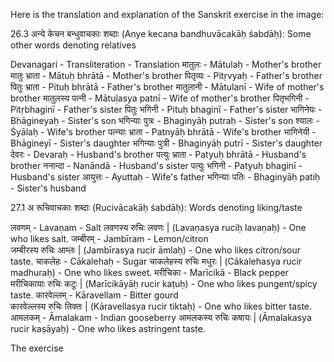 Here is the translation and explanation of the Sanskrit exercise in the image:

26.3
अन्ये केचन बन्धुवाचकाः शब्दाः (Anye kecana bandhuvācakāḥ śabdāḥ): Some other words denoting relatives

Devanagari - Transliteration - Translation
मातुलः - Mātulaḥ - Mother's brother
मातुः भ्राता - Mātuḥ bhrātā - Mother's brother
पितृव्यः - Pitṛvyaḥ - Father's brother
पितुः भ्राता - Pituḥ bhrātā - Father's brother
मातुलानी - Mātulanī - Wife of mother's brother
मातुलस्य पत्नी - Mātuḷasya patnī - Wife of mother's brother 
पितृभगिनी - Pitṛbhaginī - Father's sister
पितुः भगिनी - Pituḥ bhaginī - Father's sister
भागिनेयः - Bhāgineyaḥ - Sister's son
भगिन्याः पुत्रः - Bhaginyāḥ putraḥ - Sister's son
श्यालः - Śyālaḥ - Wife's brother
पत्न्याः भ्राता - Patnyāḥ bhrātā - Wife's brother
भागिनेयी - Bhāgineyī - Sister's daughter
भगिन्याः पुत्री - Bhaginyāḥ putrī - Sister's daughter
देवरः - Devaraḥ - Husband's brother
पत्युः भ्राता - Patyuḥ bhrātā - Husband's brother
ननान्दा - Nanāndā - Husband's sister
पत्युः भगिनी - Patyuḥ bhaginī - Husband's sister
आयुत्तः - Ayuttaḥ - Wife's father
भगिन्याः पतिः - Bhaginyāḥ patiḥ - Sister's husband 

27.1 अ
रूचिवाचकाः शब्दाः (Rucivācakāḥ śabdāḥ): Words denoting liking/taste

लवणम् - Lavaṇam - Salt
लवणस्य रुचिः लवणः | (Lavaṇasya ruciḥ lavaṇaḥ) - One who likes salt.
जम्बीरम् - Jambīram - Lemon/citron  
जम्बीरस्य रुचिः आम्लः | (Jambīrasya rucir āmlaḥ) - One who likes citron/sour taste.
चाकलेहः - Cākalehaḥ - Sugar 
चाकलेहस्य रुचिः मधुरः | (Cākalehasya rucir madhuraḥ) - One who likes sweet.
मरीचिका - Marīcikā - Black pepper
मरीचिकायाः रुचिः कटुः | (Marīcikāyāḥ rucir kaṭuḥ) - One who likes pungent/spicy taste.
कारवेल्लम् - Kāravellam - Bitter gourd     
कारवेल्लस्य रुचिः तिक्तः | (Kāravellasya rucir tiktaḥ) - One who likes bitter taste. 
आमलकम् - Āmalakam - Indian gooseberry 
आमलकस्य रुचिः कषायः | (Āmalakasya rucir kaṣāyaḥ) - One who likes astringent taste.

The exercise